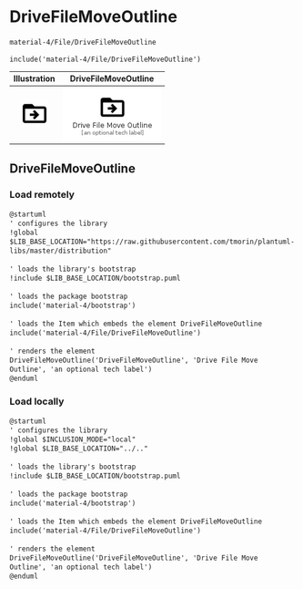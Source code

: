 # DriveFileMoveOutline


```text
material-4/File/DriveFileMoveOutline
```

```text
include('material-4/File/DriveFileMoveOutline')
```



| Illustration | DriveFileMoveOutline |
| :---: | :---: |
| ![illustration for Illustration](../../material-4/File/DriveFileMoveOutline.png) | ![illustration for DriveFileMoveOutline](../../material-4/File/DriveFileMoveOutline.Local.png) |




## DriveFileMoveOutline

### Load remotely
```plantuml
@startuml
' configures the library
!global $LIB_BASE_LOCATION="https://raw.githubusercontent.com/tmorin/plantuml-libs/master/distribution"

' loads the library's bootstrap
!include $LIB_BASE_LOCATION/bootstrap.puml

' loads the package bootstrap
include('material-4/bootstrap')

' loads the Item which embeds the element DriveFileMoveOutline
include('material-4/File/DriveFileMoveOutline')

' renders the element
DriveFileMoveOutline('DriveFileMoveOutline', 'Drive File Move Outline', 'an optional tech label')
@enduml
```

### Load locally
```plantuml
@startuml
' configures the library
!global $INCLUSION_MODE="local"
!global $LIB_BASE_LOCATION="../.."

' loads the library's bootstrap
!include $LIB_BASE_LOCATION/bootstrap.puml

' loads the package bootstrap
include('material-4/bootstrap')

' loads the Item which embeds the element DriveFileMoveOutline
include('material-4/File/DriveFileMoveOutline')

' renders the element
DriveFileMoveOutline('DriveFileMoveOutline', 'Drive File Move Outline', 'an optional tech label')
@enduml
```

